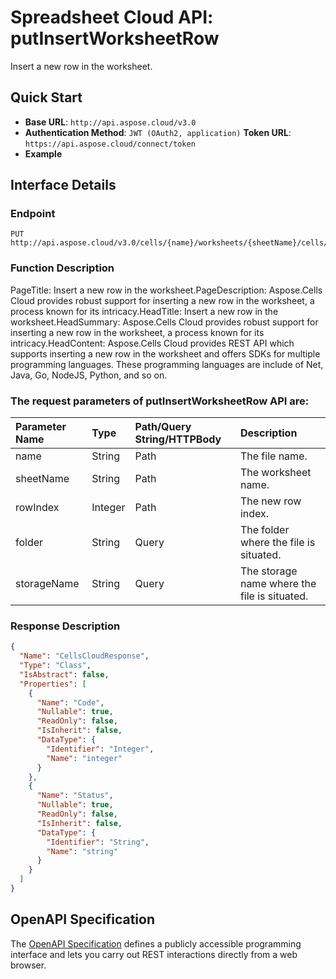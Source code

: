 # **Spreadsheet Cloud API: putInsertWorksheetRow**

Insert a new row in the worksheet. 


## **Quick Start**

- **Base URL**: `http://api.aspose.cloud/v3.0`
- **Authentication Method**: `JWT (OAuth2, application)`  **Token URL**: `https://api.aspose.cloud/connect/token`
- **Example** 

## **Interface Details**

### **Endpoint** 

```
PUT http://api.aspose.cloud/v3.0/cells/{name}/worksheets/{sheetName}/cells/rows/{rowIndex}
```
### **Function Description**
PageTitle: Insert a new row in the worksheet.PageDescription: Aspose.Cells Cloud provides robust support for inserting a new row in the worksheet, a process known for its intricacy.HeadTitle: Insert a new row in the worksheet.HeadSummary: Aspose.Cells Cloud provides robust support for inserting a new row in the worksheet, a process known for its intricacy.HeadContent: Aspose.Cells Cloud provides REST API which supports inserting a new row in the worksheet and offers SDKs for multiple programming languages. These programming languages are include of Net, Java, Go, NodeJS, Python, and so on.

### The request parameters of **putInsertWorksheetRow** API are: 

| Parameter Name | Type | Path/Query String/HTTPBody | Description | 
| :- | :- | :- |:- | 
|name|String|Path|The file name.|
|sheetName|String|Path|The worksheet name.|
|rowIndex|Integer|Path|The new row index.|
|folder|String|Query|The folder where the file is situated.|
|storageName|String|Query|The storage name where the file is situated.|

### **Response Description**
```json
{
  "Name": "CellsCloudResponse",
  "Type": "Class",
  "IsAbstract": false,
  "Properties": [
    {
      "Name": "Code",
      "Nullable": true,
      "ReadOnly": false,
      "IsInherit": false,
      "DataType": {
        "Identifier": "Integer",
        "Name": "integer"
      }
    },
    {
      "Name": "Status",
      "Nullable": true,
      "ReadOnly": false,
      "IsInherit": false,
      "DataType": {
        "Identifier": "String",
        "Name": "string"
      }
    }
  ]
}
```


## OpenAPI Specification

The [OpenAPI Specification](https://reference.aspose.cloud/cells/#/CellsController/PutInsertWorksheetRow) defines a publicly accessible programming interface and lets you carry out REST interactions directly from a web browser.
